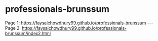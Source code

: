 # professionals-brunssum
Page 1: https://faysalchowdhury99.github.io/professionals-brunssum --- <br> Page 2: https://faysalchowdhury99.github.io/professionals-brunssum/index2.html
